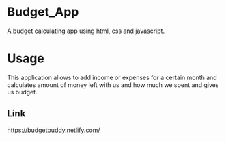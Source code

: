 # Budget_App
A budget calculating app using html, css and javascript. 

# Usage
This application allows to add income or expenses for a certain month and calculates amount of money left with us and how much we spent and gives us budget.

## Link
https://budgetbuddy.netlify.com/

